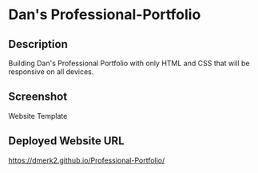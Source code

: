 # Dan's Professional-Portfolio

## Description 
Building Dan's Professional Portfolio with only HTML and CSS that will be responsive on all devices.

## Screenshot
Website Template
<img src=""></img>

## Deployed Website URL
https://dmerk2.github.io/Professional-Portfolio/ 
